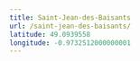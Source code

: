 ```yaml
---
title: Saint-Jean-des-Baisants
url: /saint-jean-des-baisants/
latitude: 49.0939558
longitude: -0.9732512000000001
---
```

